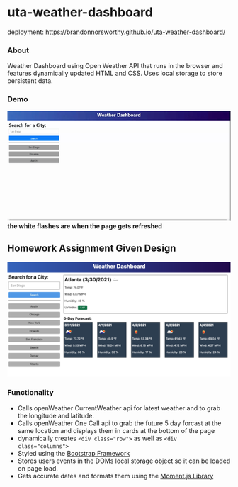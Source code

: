 # uta-weather-dashboard

deployment: https://brandonnorsworthy.github.io/uta-weather-dashboard/

### About
Weather Dashboard using Open Weather API that runs in the browser and features dynamically updated HTML and CSS. Uses local storage to store persistent data.

### Demo

![desktop demo](assets/images/demo_desktop.gif)  
**the white flashes are when the page gets refreshed**

## Homework Assignment Given Design

![Given Design](./assets/images/given.png)

### Functionality
* Calls openWeather CurrentWeather api for latest weather and to grab the longitude and latitude.
* Calls openWeather One Call api to grab the future 5 day forcast at the same location and displays them in cards at the bottom of the page
* dynamically creates ```<div class="row">``` as well as ```<div class="columns">```
* Styled using the [Bootstrap Framework](https://getbootstrap.com/)
* Stores users events in the DOMs local storage object so it can be loaded on page load.
* Gets accurate dates and formats them using the [Moment.js Library](https://momentjs.com/)